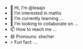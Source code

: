 - 👋 Hi, I’m @leaajo
- 👀 I’m interested in maths 
- 🌱 I’m currently learning ...
- 💞️ I’m looking to collaborate on ...
- 📫 How to reach me ...
- 😄 Pronouns: she/her
- ⚡ Fun fact: ...

<!---
leaajo/leaajo is a ✨ special ✨ repository because its `README.md` (this file) appears on your GitHub profile.
You can click the Preview link to take a look at your changes.
--->
